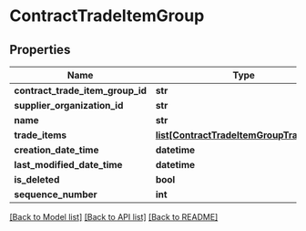 # ContractTradeItemGroup

## Properties
Name | Type | Description | Notes
------------ | ------------- | ------------- | -------------
**contract_trade_item_group_id** | **str** |  | 
**supplier_organization_id** | **str** |  | 
**name** | **str** |  | 
**trade_items** | [**list[ContractTradeItemGroupTradeItem]**](ContractTradeItemGroupTradeItem.md) |  | 
**creation_date_time** | **datetime** |  | 
**last_modified_date_time** | **datetime** |  | [optional] 
**is_deleted** | **bool** |  | 
**sequence_number** | **int** |  | 

[[Back to Model list]](../README.md#documentation-for-models) [[Back to API list]](../README.md#documentation-for-api-endpoints) [[Back to README]](../README.md)

